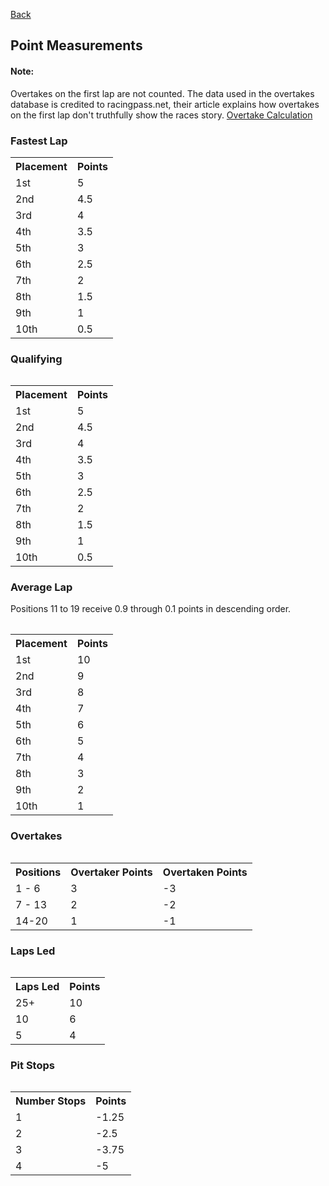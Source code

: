 [Back](README.md)

## Point Measurements 
#### Note:
<p> Overtakes on the first lap are not counted. The data used in the overtakes database is credited to racingpass.net,
their article explains how overtakes on the first lap don't truthfully show the races story. 
<a href="https://racingpass.net/faqs/">Overtake Calculation</a></p>

### Fastest Lap
<table>
    <tr>
        <th>Placement</th>
        <th>Points</th>
    </tr>
    <tr>
        <td>1st</td>
        <td>5</td>
    </tr>
    <tr>
        <td>2nd</td>
        <td>4.5</td>
    </tr>
    <tr>
        <td>3rd</td>
        <td>4</td>
    </tr>
    <tr>
        <td>4th</td>
        <td>3.5</td>
    </tr>
    <tr>
        <td>5th</td>
        <td>3</td>
    </tr>
    <tr>
        <td>6th</td>
        <td>2.5</td>
    </tr>
    <tr>
        <td>7th</td>
        <td>2</td>
    </tr>
    <tr>
        <td>8th</td>
        <td>1.5</td>
    </tr>
    <tr>
        <td>9th</td>
        <td>1</td>
    </tr>
    <tr>
        <td>10th</td>
        <td>0.5</td>
    </tr>
<table>

### Qualifying 
<table>
    <tr>
        <th>Placement</th>
        <th>Points</th>
    </tr>
    <tr>
        <td>1st</td>
        <td>5</td>
    </tr>
    <tr>
        <td>2nd</td>
        <td>4.5</td>
    </tr>
    <tr>
        <td>3rd</td>
        <td>4</td>
    </tr>
    <tr>
        <td>4th</td>
        <td>3.5</td>
    </tr>
    <tr>
        <td>5th</td>
        <td>3</td>
    </tr>
    <tr>
        <td>6th</td>
        <td>2.5</td>
    </tr>
    <tr>
        <td>7th</td>
        <td>2</td>
    </tr>
    <tr>
        <td>8th</td>
        <td>1.5</td>
    </tr>
    <tr>
        <td>9th</td>
        <td>1</td>
    </tr>
    <tr>
        <td>10th</td>
        <td>0.5</td>
    </tr>
<table>

### Average Lap

<p> Positions 11 to 19 receive 0.9 through 0.1 points in descending order. </p>

<table>
    <tr>
        <th>Placement</th>
        <th>Points</th>
    </tr>
    <tr>
        <td>1st</td>
        <td>10</td>
    </tr>
    <tr>
        <td>2nd</td>
        <td>9</td>
    </tr>
    <tr>
        <td>3rd</td>
        <td>8</td>
    </tr>
    <tr>
        <td>4th</td>
        <td>7</td>
    </tr>
    <tr>
        <td>5th</td>
        <td>6</td>
    </tr>
    <tr>
        <td>6th</td>
        <td>5</td>
    </tr>
    <tr>
        <td>7th</td>
        <td>4</td>
    </tr>
    <tr>
        <td>8th</td>
        <td>3</td>
    </tr>
    <tr>
        <td>9th</td>
        <td>2</td>
    </tr>
    <tr>
        <td>10th</td>
        <td>1</td>
    </tr>
<table>

### Overtakes
<table>
    <tr>
        <th>Positions</th>
        <th>Overtaker Points</th>
        <th>Overtaken Points</th>
    </tr>
    <tr>
        <td>1 - 6</td>
        <td>3</td>
        <td>-3</td>
    </tr>
    <tr>
        <td>7 - 13</td>
        <td>2</td>
        <td>-2</td>
    </tr>
    <tr>
        <td>14-20</td>
        <td>1</td>
        <td>-1</td>
    </tr>
<table>

### Laps Led
<table>
    <tr>
        <th>Laps Led</th>
        <th>Points</th>
    </tr>
    <tr>
        <td>25+</td>
        <td>10</td>
    </tr>
    <tr>
        <td>10</td>
        <td>6</td>
    </tr>
    <tr>
        <td>5</td>
        <td>4</td>
    </tr>
<table>

### Pit Stops
<table>
    <tr>
        <th>Number Stops</th>
        <th>Points</th>
    </tr>
    <tr>
        <td>1</td>
        <td>-1.25</td>
    </tr>
    <tr>
        <td>2</td>
        <td>-2.5</td>
    </tr>
    <tr>
        <td>3</td>
        <td>-3.75</td>
    </tr>
    <tr>
        <td>4</td>
        <td>-5</td>
    </tr>
<table>
